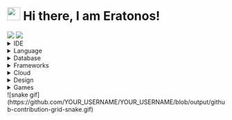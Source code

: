 # <img src="https://raw.githubusercontent.com/aemmadi/aemmadi/master/wave.gif" width="30px"> Hi there, I am Eratonos!

<img src='https://github-readme-stats.vercel.app/api?username=Eratonos&&title_color=8D00FF&hide_border=true&text_color=7400C5&bg_color=0D1117&border_radius=0&icon_color=8D00FF&show_icons=true'>
<img src='https://github-readme-stats.vercel.app/api/top-langs/?username=Eratonos&&title_color=8D00FF&hide_border=true&text_color=7400C5&bg_color=0D1117&border_radius=0'>

<details>
<summary>IDE</summary>
  
<img src='https://img.shields.io/badge/Visual_Studio_Code-0d1117?style=for-the-badge&logo=visual%20studio%20code&logoColor=white'>
<img src='https://img.shields.io/badge/Visual_Studio_2019-0d1117?style=for-the-badge&logo=visual%20studio&logoColor=white'>
<img src='https://img.shields.io/badge/Atom-0d1117?style=for-the-badge&logo=Atom&logoColor=white'>
<img src='https://img.shields.io/badge/Eclipse-0d1117?style=for-the-badge&logo=eclipse&logoColor=white'>
<img src='https://img.shields.io/badge/sublime_text-0d1117.svg?&style=for-the-badge&logo=sublime-text&logoColor=white'>
<img src='https://img.shields.io/badge/Notepad++-0d1117.svg?style=for-the-badge&logo=notepad%2B%2B&logoColor=white'>
</details>

<details>
<summary>Language</summary>
  
<img src='https://img.shields.io/badge/JavaScript-0d1117?style=for-the-badge&logo=javascript&logoColor=white'>
<img src='https://img.shields.io/badge/Python-0d1117?style=for-the-badge&logo=python&logoColor=white'>
<img src='https://img.shields.io/badge/HTML5-0d1117?style=for-the-badge&logo=html5&logoColor=white'>
<img src='https://img.shields.io/badge/CSS3-0d1117?style=for-the-badge&logo=css3&logoColor=white'>
</details>

<details>
<summary>Database</summary>
  
<img src='https://img.shields.io/badge/MongoDB-0d1117?style=for-the-badge&logo=mongodb&logoColor=white'>
</details>

<details>
<summary>Frameworks</summary>
  
<img src='https://img.shields.io/badge/Node.js-0d1117?style=for-the-badge&logo=node-dot-js&logoColor=white'>
<img src='https://img.shields.io/badge/npm-0d1117?style=for-the-badge&logo=npm&logoColor=white'>
<img src='https://img.shields.io/badge/Express.js-0d1117?style=for-the-badge&logo=express&logoColor=white'>
<img src='https://img.shields.io/badge/Sass-0d1117?style=for-the-badge&logo=sass&logoColor=white'>
<img src='https://img.shields.io/badge/Markdown-0d1117?style=for-the-badge&logo=markdown&logoColor=white'>
<img src='https://img.shields.io/badge/React-0d1117?style=for-the-badge&logo=react&logoColor=white'>
<img src='https://img.shields.io/badge/Electron-0d1117?style=for-the-badge&logo=electron&logoColor=white'>
<img src='https://img.shields.io/badge/Bootstrap-0d1117?style=for-the-badge&logo=bootstrap&logoColor=white'>
<img src='https://img.shields.io/badge/jQuery-0d1117?style=for-the-badge&logo=jquery&logoColor=white'>
<img src='https://img.shields.io/badge/next.js-0d1117?style=for-the-badge&logo=next-dot-js&logoColor=white'>
<img src='https://img.shields.io/badge/ChartJS-0d1117?style=for-the-badge&logo=chart-dot-js&logoColor=white'>
<img src='https://img.shields.io/badge/Git-0d1117?style=for-the-badge&logo=git&logoColor=white'>
<img src='https://img.shields.io/badge/PowerShell-0d1117?style=for-the-badge&logo=PowerShell&logoColor=white'>
<img src='https://img.shields.io/badge/GitBook-0d1117?style=for-the-badge&logo=gitbook&logoColor=white'>
</details>

<details>
<summary>Cloud</summary>
  
<img src='https://img.shields.io/badge/Heroku-0d1117?style=for-the-badge&logo=heroku&logoColor=white'>
<img src='https://img.shields.io/badge/Replit-0d1117?style=for-the-badge&logo=replit&logoColor=white'>
<img src='https://img.shields.io/badge/Glitch-0d1117?style=for-the-badge&logo=glitch&logoColor=white'>
</details>

<details>
<summary>Design</summary>
  
<img src='https://img.shields.io/badge/Figma-0d1117?style=for-the-badge&logo=figma&logoColor=white'>
<img src='https://img.shields.io/badge/Adobe%20Photoshop-0d1117?style=for-the-badge&logo=Adobe%20Photoshop&logoColor=white'>
</details>

<details>
<summary>Games</summary>
  
<img src='https://img.shields.io/badge/Steam-0d1117?style=for-the-badge&logo=steam&logoColor=white'>
</details>
![snake gif](https://github.com/YOUR_USERNAME/YOUR_USERNAME/blob/output/github-contribution-grid-snake.gif)
